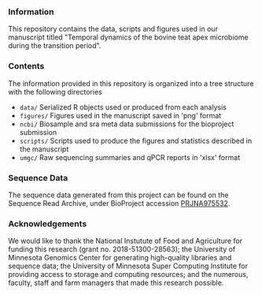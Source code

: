 ### Information
This repository contains the data, scripts and figures used in our manuscript titled "Temporal dynamics of the bovine teat apex microbiome during the transition period".

### Contents
The information provided in this repository is organized into a tree structure with the following directories
- `data/` Serialized R objects used or produced from each analysis
- `figures/` Figures used in the manuscript saved in 'png' format
- `ncbi/` Biosample and sra meta data submissions for the bioproject submission
- `scripts/` Scripts used to produce the figures and statistics described in the manuscript
- `umgc/` Raw sequencing summaries and qPCR reports in 'xlsx' format

### Sequence Data
The sequence data generated from this project can be found on the Sequence Read Archive, under BioProject accession [PRJNA975532](https://www.ncbi.nlm.nih.gov/bioproject/PRJNA975532).

### Acknowledgements
We would like to thank the National Instutute of Food and Agriculture for funding this research (grant no. 2018-51300-28563); the University of Minnesota Genomics Center for generating high-quality libraries and sequence data; the University of Minnesota Super Computing Institute for providing access to storage and computing resources; and the numerous, faculty, staff and farm managers that made this research possible.
